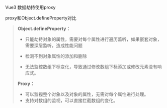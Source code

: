 Vue3 数据劫持使用proxy

proxy和Object.defineProperty对比

> **Object.defineProperty：**
>
> - 只能劫持对象的属性，需要对每个属性进行遍历监听，如果嵌套对象，需要深层监听，造成性能问题
>
> - 检测不到对象属性的添加和删除
> - 无法监控数组下标变化，导致通过修改数组下标添加或修改元素没有响应式。
>
> **Proxy：**
>
> -  可以监视整个对象以及对象的属性，无需对每个属性进行处理。
> - 支持对数组的监视，可以直接拦截数组的变化。